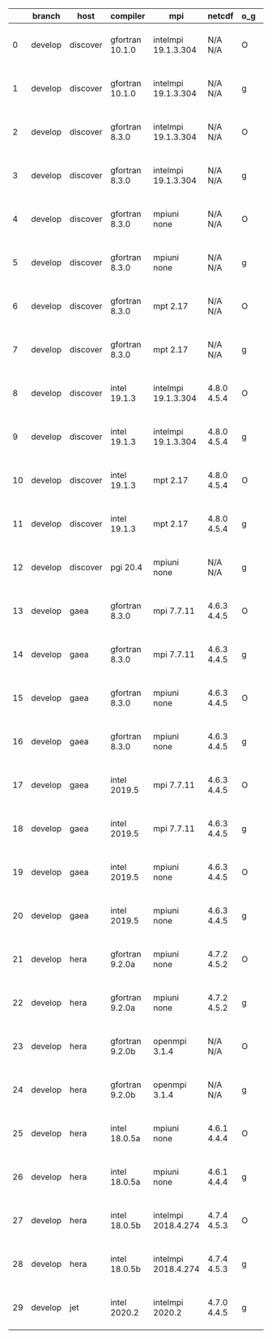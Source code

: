 |    | branch   | host     | compiler        | mpi                 | netcdf      | o_g   | os     | build   | u_pass   | u_fail   | s_pass   | s_fail   | e_pass   | e_fail   | nuopc_pass   | nuopc_fail   | artifacts_hash                                                                                                                                                    | modified                  |
|----|----------|----------|-----------------|---------------------|-------------|-------|--------|---------|----------|----------|----------|----------|----------|----------|--------------|--------------|-------------------------------------------------------------------------------------------------------------------------------------------------------------------|---------------------------|
|  0 | develop  | discover | gfortran 10.1.0 | intelmpi 19.1.3.304 | N/A N/A     | O     | Linux  | pass    | 13749    | 15       | 49       | 0        | 80       | 0        | 50           | 0            | [artifacts](https://github.com/esmf-org/esmf-test-artifacts/tree/e75b1b9fed3eaf5d5b45c44207ebddc1cbed2f64/develop/discover/gfortran/10.1.0/O/intelmpi/19.1.3.304) | 2022-07-19 01:41:34 -0400 |
|  1 | develop  | discover | gfortran 10.1.0 | intelmpi 19.1.3.304 | N/A N/A     | g     | Linux  | pass    | 13749    | 15       | 49       | 0        | 80       | 0        | 50           | 0            | [artifacts](https://github.com/esmf-org/esmf-test-artifacts/tree/3a466ac05db4fb297fb4c6274714f8f031510abe/develop/discover/gfortran/10.1.0/g/intelmpi/19.1.3.304) | 2022-07-19 01:50:12 -0400 |
|  2 | develop  | discover | gfortran 8.3.0  | intelmpi 19.1.3.304 | N/A N/A     | O     | Linux  | pass    | 13749    | 15       | 49       | 0        | 80       | 0        | 50           | 0            | [artifacts](https://github.com/esmf-org/esmf-test-artifacts/tree/5d2f4193ca7664ef96e08097b21754a4390ba73b/develop/discover/gfortran/8.3.0/O/intelmpi/19.1.3.304)  | 2022-07-19 01:42:42 -0400 |
|  3 | develop  | discover | gfortran 8.3.0  | intelmpi 19.1.3.304 | N/A N/A     | g     | Linux  | pass    | 13749    | 15       | 49       | 0        | 80       | 0        | 50           | 0            | [artifacts](https://github.com/esmf-org/esmf-test-artifacts/tree/3a466ac05db4fb297fb4c6274714f8f031510abe/develop/discover/gfortran/8.3.0/g/intelmpi/19.1.3.304)  | 2022-07-19 01:50:12 -0400 |
|  4 | develop  | discover | gfortran 8.3.0  | mpiuni none         | N/A N/A     | O     | Linux  | pass    | 12241    | 0        | 8        | 0        | 43       | 0        | 0            | 50           | [artifacts](https://github.com/esmf-org/esmf-test-artifacts/tree/342edbd217e719e969089bad12b8381dcee39caf/develop/discover/gfortran/8.3.0/O/mpiuni/none)          | 2022-07-19 01:32:22 -0400 |
|  5 | develop  | discover | gfortran 8.3.0  | mpiuni none         | N/A N/A     | g     | Linux  | pass    | 12241    | 0        | 8        | 0        | 43       | 0        | 0            | 50           | [artifacts](https://github.com/esmf-org/esmf-test-artifacts/tree/8f09db3aca7beea6383741b5cf20cc78497ba433/develop/discover/gfortran/8.3.0/g/mpiuni/none)          | 2022-07-19 01:43:11 -0400 |
|  6 | develop  | discover | gfortran 8.3.0  | mpt 2.17            | N/A N/A     | O     | Linux  | pass    | 13764    | 0        | 49       | 0        | 80       | 0        | 46           | 4            | [artifacts](https://github.com/esmf-org/esmf-test-artifacts/tree/240c69a96447cd2e7191f548830ba9c8d1102a5e/develop/discover/gfortran/8.3.0/O/mpt/2.17)             | 2022-07-19 01:34:59 -0400 |
|  7 | develop  | discover | gfortran 8.3.0  | mpt 2.17            | N/A N/A     | g     | Linux  | pass    | 13764    | 0        | 49       | 0        | 80       | 0        | 46           | 4            | [artifacts](https://github.com/esmf-org/esmf-test-artifacts/tree/51366424e693f07830463045116bf9ba6849ebec/develop/discover/gfortran/8.3.0/g/mpt/2.17)             | 2022-07-19 01:43:47 -0400 |
|  8 | develop  | discover | intel 19.1.3    | intelmpi 19.1.3.304 | 4.8.0 4.5.4 | O     | Linux  | pass    | 13764    | 0        | 49       | 0        | 80       | 0        | 50           | 0            | [artifacts](https://github.com/esmf-org/esmf-test-artifacts/tree/d3871ccfc0c4a8914ded73d5e8bf4eadbb5d6280/develop/discover/intel/19.1.3/O/intelmpi/19.1.3.304)    | 2022-07-19 01:57:55 -0400 |
|  9 | develop  | discover | intel 19.1.3    | intelmpi 19.1.3.304 | 4.8.0 4.5.4 | g     | Linux  | pass    | 13764    | 0        | 49       | 0        | 80       | 0        | 50           | 0            | [artifacts](https://github.com/esmf-org/esmf-test-artifacts/tree/dac9c42eed32fce8cc5b335f2c2eb672debdb254/develop/discover/intel/19.1.3/g/intelmpi/19.1.3.304)    | 2022-07-19 02:06:45 -0400 |
| 10 | develop  | discover | intel 19.1.3    | mpt 2.17            | 4.8.0 4.5.4 | O     | Linux  | pass    | 13764    | 0        | 49       | 0        | 80       | 0        | 50           | 0            | [artifacts](https://github.com/esmf-org/esmf-test-artifacts/tree/941d86819df56bfb9d87e3c6229ab8455fdd38d1/develop/discover/intel/19.1.3/O/mpt/2.17)               | 2022-07-19 01:55:05 -0400 |
| 11 | develop  | discover | intel 19.1.3    | mpt 2.17            | 4.8.0 4.5.4 | g     | Linux  | pass    | 13764    | 0        | 49       | 0        | 80       | 0        | 50           | 0            | [artifacts](https://github.com/esmf-org/esmf-test-artifacts/tree/bd3b647a6a255bd886faa8a28b7669da6bb53cc8/develop/discover/intel/19.1.3/g/mpt/2.17)               | 2022-07-19 01:53:21 -0400 |
| 12 | develop  | discover | pgi 20.4        | mpiuni none         | N/A N/A     | g     | Linux  | pass    | pending  | pending  | pending  | pending  | pending  | pending  | pending      | pending      | [artifacts](https://github.com/esmf-org/esmf-test-artifacts/tree/de482585576c0c1e49356ad0e7342f70961d9ec3/develop/discover/pgi/20.4/g/mpiuni/none)                | 2022-07-19 02:10:58 -0400 |
| 13 | develop  | gaea     | gfortran 8.3.0  | mpi 7.7.11          | 4.6.3 4.4.5 | O     | Unicos | pass    | 13763    | 1        | 49       | 0        | 80       | 0        | 47           | 3            | [artifacts](https://github.com/esmf-org/esmf-test-artifacts/tree/ba886327745aad4163807bc039cecc20e97b7c06/develop/gaea/gfortran/8.3.0/O/mpi/7.7.11)               | 2022-07-19 01:50:25 -0400 |
| 14 | develop  | gaea     | gfortran 8.3.0  | mpi 7.7.11          | 4.6.3 4.4.5 | g     | Unicos | pass    | 13763    | 1        | 49       | 0        | 80       | 0        | 47           | 3            | [artifacts](https://github.com/esmf-org/esmf-test-artifacts/tree/c64ea9642f9bda7963809aac4e0448f06ea07945/develop/gaea/gfortran/8.3.0/g/mpi/7.7.11)               | 2022-07-19 02:25:31 -0400 |
| 15 | develop  | gaea     | gfortran 8.3.0  | mpiuni none         | 4.6.3 4.4.5 | O     | Unicos | pass    | 12241    | 0        | 8        | 0        | 43       | 0        | 0            | 50           | [artifacts](https://github.com/esmf-org/esmf-test-artifacts/tree/f5bc5abacfbbff17aa295c3daa1c988eca0d4e57/develop/gaea/gfortran/8.3.0/O/mpiuni/none)              | 2022-07-19 01:47:22 -0400 |
| 16 | develop  | gaea     | gfortran 8.3.0  | mpiuni none         | 4.6.3 4.4.5 | g     | Unicos | pass    | 12241    | 0        | 8        | 0        | 43       | 0        | 0            | 50           | [artifacts](https://github.com/esmf-org/esmf-test-artifacts/tree/4fa8c9c2c5ce45196fdf763dd6dc75a16453711d/develop/gaea/gfortran/8.3.0/g/mpiuni/none)              | 2022-07-19 02:06:56 -0400 |
| 17 | develop  | gaea     | intel 2019.5    | mpi 7.7.11          | 4.6.3 4.4.5 | O     | Unicos | pass    | 13749    | 15       | 49       | 0        | 80       | 0        | 47           | 3            | [artifacts](https://github.com/esmf-org/esmf-test-artifacts/tree/e80ab3cc037b4154854ba46c1f2cfedc986d4480/develop/gaea/intel/2019.5/O/mpi/7.7.11)                 | 2022-07-19 01:27:58 -0400 |
| 18 | develop  | gaea     | intel 2019.5    | mpi 7.7.11          | 4.6.3 4.4.5 | g     | Unicos | pass    | 13749    | 15       | 49       | 0        | 80       | 0        | 47           | 3            | [artifacts](https://github.com/esmf-org/esmf-test-artifacts/tree/e333939530c55581c6165d436dc15579bb583292/develop/gaea/intel/2019.5/g/mpi/7.7.11)                 | 2022-07-19 01:43:47 -0400 |
| 19 | develop  | gaea     | intel 2019.5    | mpiuni none         | 4.6.3 4.4.5 | O     | Unicos | pass    | 12226    | 15       | 8        | 0        | 43       | 0        | 0            | 50           | [artifacts](https://github.com/esmf-org/esmf-test-artifacts/tree/fc2d123ae16264ba5951c89534f6c983bf0ddc6d/develop/gaea/intel/2019.5/O/mpiuni/none)                | 2022-07-19 01:17:53 -0400 |
| 20 | develop  | gaea     | intel 2019.5    | mpiuni none         | 4.6.3 4.4.5 | g     | Unicos | pass    | 12226    | 15       | 8        | 0        | 43       | 0        | 0            | 50           | [artifacts](https://github.com/esmf-org/esmf-test-artifacts/tree/e0426e657068fa5308450e01ccbe3db9bfc779ce/develop/gaea/intel/2019.5/g/mpiuni/none)                | 2022-07-19 01:34:10 -0400 |
| 21 | develop  | hera     | gfortran 9.2.0a | mpiuni none         | 4.7.2 4.5.2 | O     | Linux  | pass    | 12241    | 0        | 8        | 0        | 43       | 0        | 0            | 50           | [artifacts](https://github.com/esmf-org/esmf-test-artifacts/tree/ea69f98f6d1170df47cb8ea070b909f26a5e7c00/develop/hera/gfortran/9.2.0a/O/mpiuni/none)             | 2022-07-19 06:22:01 +0000 |
| 22 | develop  | hera     | gfortran 9.2.0a | mpiuni none         | 4.7.2 4.5.2 | g     | Linux  | pass    | 12241    | 0        | 8        | 0        | 43       | 0        | 0            | 50           | [artifacts](https://github.com/esmf-org/esmf-test-artifacts/tree/9fbfff0e1cf6d2308af18226ea0e00f5b4ea45da/develop/hera/gfortran/9.2.0a/g/mpiuni/none)             | 2022-07-19 06:40:12 +0000 |
| 23 | develop  | hera     | gfortran 9.2.0b | openmpi 3.1.4       | N/A N/A     | O     | Linux  | pass    | 13764    | 0        | 49       | 0        | 80       | 0        | 50           | 0            | [artifacts](https://github.com/esmf-org/esmf-test-artifacts/tree/9a2d1887fa3ce7710bbef53623331dc8ade45e4c/develop/hera/gfortran/9.2.0b/O/openmpi/3.1.4)           | 2022-07-19 06:32:38 +0000 |
| 24 | develop  | hera     | gfortran 9.2.0b | openmpi 3.1.4       | N/A N/A     | g     | Linux  | pass    | 13764    | 0        | 49       | 0        | 80       | 0        | 50           | 0            | [artifacts](https://github.com/esmf-org/esmf-test-artifacts/tree/788749b16dd4138a14863a3bc610f37bc2a4dbba/develop/hera/gfortran/9.2.0b/g/openmpi/3.1.4)           | 2022-07-19 06:43:54 +0000 |
| 25 | develop  | hera     | intel 18.0.5a   | mpiuni none         | 4.6.1 4.4.4 | O     | Linux  | pass    | 12241    | 0        | 8        | 0        | 43       | 0        | 0            | 50           | [artifacts](https://github.com/esmf-org/esmf-test-artifacts/tree/9fbfff0e1cf6d2308af18226ea0e00f5b4ea45da/develop/hera/intel/18.0.5a/O/mpiuni/none)               | 2022-07-19 06:40:12 +0000 |
| 26 | develop  | hera     | intel 18.0.5a   | mpiuni none         | 4.6.1 4.4.4 | g     | Linux  | pass    | 12241    | 0        | 8        | 0        | 43       | 0        | 0            | 50           | [artifacts](https://github.com/esmf-org/esmf-test-artifacts/tree/9f7809bdeb8d4fb5fb3125d45a6c664b173e801c/develop/hera/intel/18.0.5a/g/mpiuni/none)               | 2022-07-19 06:54:31 +0000 |
| 27 | develop  | hera     | intel 18.0.5b   | intelmpi 2018.4.274 | 4.7.4 4.5.3 | O     | Linux  | pass    | 13764    | 0        | 49       | 0        | 80       | 0        | 50           | 0            | [artifacts](https://github.com/esmf-org/esmf-test-artifacts/tree/42956524adb0b3676f9a6bc95c2a2a244a5d3428/develop/hera/intel/18.0.5b/O/intelmpi/2018.4.274)       | 2022-07-19 07:15:56 +0000 |
| 28 | develop  | hera     | intel 18.0.5b   | intelmpi 2018.4.274 | 4.7.4 4.5.3 | g     | Linux  | pass    | 13764    | 0        | 49       | 0        | 80       | 0        | 50           | 0            | [artifacts](https://github.com/esmf-org/esmf-test-artifacts/tree/1656ad4e2172c6fcc732e721781f740f3724147a/develop/hera/intel/18.0.5b/g/intelmpi/2018.4.274)       | 2022-07-19 07:19:10 +0000 |
| 29 | develop  | jet      | intel 2020.2    | intelmpi 2020.2     | 4.7.0 4.4.5 | g     | Linux  | pass    | pending  | pending  | pending  | pending  | pending  | pending  | pending      | pending      | [artifacts](https://github.com/esmf-org/esmf-test-artifacts/tree/569a78f3291179a529a8132ad480cf6c11b6fa4a/develop/jet/intel/2020.2/g/intelmpi/2020.2)             | 2022-07-19 04:07:34 +0000 |